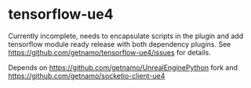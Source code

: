 # tensorflow-ue4

Currently incomplete, needs to encapsulate scripts in the plugin and add tensorflow module ready release with both dependency plugins. See https://github.com/getnamo/tensorflow-ue4/issues for details. 

Depends on https://github.com/getnamo/UnrealEnginePython fork and https://github.com/getnamo/socketio-client-ue4

